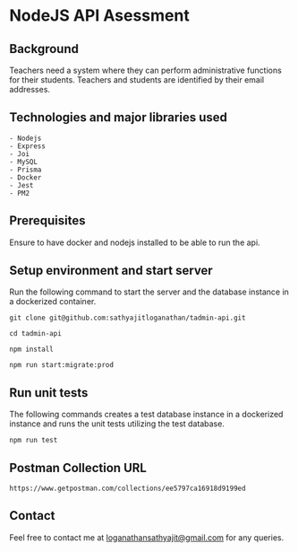 # NodeJS API Asessment

## Background
Teachers need a system where they can perform administrative functions for their students. Teachers and students are identified by their email addresses.

## Technologies and major libraries used
    - Nodejs
    - Express
    - Joi
    - MySQL
    - Prisma
    - Docker
    - Jest
    - PM2

## Prerequisites

Ensure to have docker and nodejs installed to be able to run the api.

## Setup environment and start server

Run the following command to start the server and the database instance in a dockerized container.

    git clone git@github.com:sathyajitloganathan/tadmin-api.git

    cd tadmin-api

    npm install

    npm run start:migrate:prod

## Run unit tests

The following commands creates a test database instance in a dockerized instance and runs the unit tests utilizing the test database.

    npm run test

## Postman Collection URL

    https://www.getpostman.com/collections/ee5797ca16918d9199ed

## Contact

Feel free to contact me at loganathansathyajit@gmail.com for any queries.